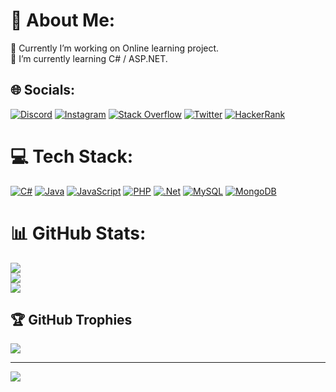 # 💫 About Me:
👀 Currently I’m working on Online learning project.<br>🎃 I’m currently learning C# / ASP.NET.


## 🌐 Socials:
[![Discord](https://img.shields.io/badge/Discord-%237289DA.svg?logo=discord&logoColor=white)](https://discord.gg/TheyCallMeHotAsf#5920)
[![Instagram](https://img.shields.io/badge/Instagram-%23E4405F.svg?logo=Instagram&logoColor=white)](https://instagram.com/georgeishotasf) 
[![Stack Overflow](https://img.shields.io/badge/-Stackoverflow-FE7A16?logo=stack-overflow&logoColor=white)](https://stackoverflow.com/users/20838137)
[![Twitter](https://img.shields.io/badge/Twitter-%231DA1F2.svg?logo=Twitter&logoColor=white)](https://twitter.com/ZargaryanGeorge) 
[![HackerRank](https://img.shields.io/badge/-Hackerrank-2EC866?&logo=HackerRank&logoColor=white)](https://hackerrank.com/georgezargaryan7)

# 💻 Tech Stack:
[![C#](https://img.shields.io/badge/c%23-%23239120.svg?style=for-the-badge&logo=c-sharp&logoColor=white)](https://learn.microsoft.com/en-us/dotnet/csharp/)
[![Java](https://img.shields.io/badge/java-%23ED8B00.svg?style=for-the-badge&logo=java&logoColor=white)](https://www.java.com/en/)
[![JavaScript](https://img.shields.io/badge/javascript-%23323330.svg?style=for-the-badge&logo=javascript&logoColor=%23F7DF1E)](https://www.javascript.com/)
[![PHP](https://img.shields.io/badge/php-%23777BB4.svg?style=for-the-badge&logo=php&logoColor=white)](https://www.php.net/)
[![.Net](https://img.shields.io/badge/.NET-5C2D91?style=for-the-badge&logo=.net&logoColor=white)](https://dotnet.microsoft.com/en-us/)
[![MySQL](https://img.shields.io/badge/mysql-%2300f.svg?style=for-the-badge&logo=mysql&logoColor=white)](https://www.mysql.com/)
[![MongoDB](https://img.shields.io/badge/MongoDB-%234ea94b.svg?style=for-the-badge&logo=mongodb&logoColor=white)](https://www.mongodb.com/home)

# 📊 GitHub Stats:
![](https://github-readme-stats.vercel.app/api?username=GeorgeZargaryan&theme=dark&hide_border=false&include_all_commits=true&count_private=false)<br/>
![](https://github-readme-streak-stats.herokuapp.com/?user=GeorgeZargaryan&theme=dark&hide_border=false)<br/>
![](https://github-readme-stats.vercel.app/api/top-langs/?username=GeorgeZargaryan&theme=dark&hide_border=false&include_all_commits=true&count_private=false&layout=compact)

## 🏆 GitHub Trophies
![](https://github-profile-trophy.vercel.app/?username=GeorgeZargaryan&theme=radical&no-frame=false&no-bg=true&margin-w=4)

---
[![](https://visitcount.itsvg.in/api?id=GeorgeZargaryan&icon=2&color=0)](https://visitcount.itsvg.in)

<!-- Proudly created with GPRM ( https://gprm.itsvg.in ) -->

<!---
GeorgeZargaryan/GeorgeZargaryan is a ✨ special ✨ repository because its `README.md` (this file) appears on your GitHub profile.
You can click the Preview link to take a look at your changes.
--->
